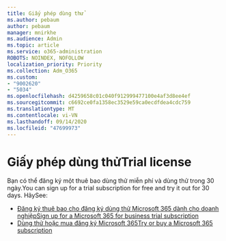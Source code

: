 ```yaml
---
title: Giấy phép dùng thử
ms.author: pebaum
author: pebaum
manager: mnirkhe
ms.audience: Admin
ms.topic: article
ms.service: o365-administration
ROBOTS: NOINDEX, NOFOLLOW
localization_priority: Priority
ms.collection: Adm_O365
ms.custom:
- "9002620"
- "5034"
ms.openlocfilehash: d4259658c01c040f912999477100e4af3d8ee4ef
ms.sourcegitcommit: c6692ce0fa1358ec3529e59ca0ecdfdea4cdc759
ms.translationtype: MT
ms.contentlocale: vi-VN
ms.lasthandoff: 09/14/2020
ms.locfileid: "47699973"
---
```

# <a name="trial-license"></a><span data-ttu-id="ea795-102">Giấy phép dùng thử</span><span class="sxs-lookup"><span data-stu-id="ea795-102">Trial license</span></span>

<span data-ttu-id="ea795-103">Bạn có thể đăng ký một thuê bao dùng thử miễn phí và dùng thử trong 30 ngày.</span><span class="sxs-lookup"><span data-stu-id="ea795-103">You can sign up for a trial subscription for free and try it out for 30 days.</span></span> <span data-ttu-id="ea795-104">Hãy</span><span class="sxs-lookup"><span data-stu-id="ea795-104">See:</span></span>

- [<span data-ttu-id="ea795-105">Đăng ký thuê bao cho đăng ký dùng thử Microsoft 365 dành cho doanh nghiệp</span><span class="sxs-lookup"><span data-stu-id="ea795-105">Sign up for a Microsoft 365 for business trial subscription</span></span>](https://docs.microsoft.com/microsoft-365/commerce/sign-up-for-office-365-trial?view=o365-worldwide)
- [<span data-ttu-id="ea795-106">Dùng thử hoặc mua đăng ký Microsoft 365</span><span class="sxs-lookup"><span data-stu-id="ea795-106">Try or buy a Microsoft 365 subscription</span></span>](https://docs.microsoft.com/microsoft-365/commerce/try-or-buy-microsoft-365?view=o365-worldwide)
